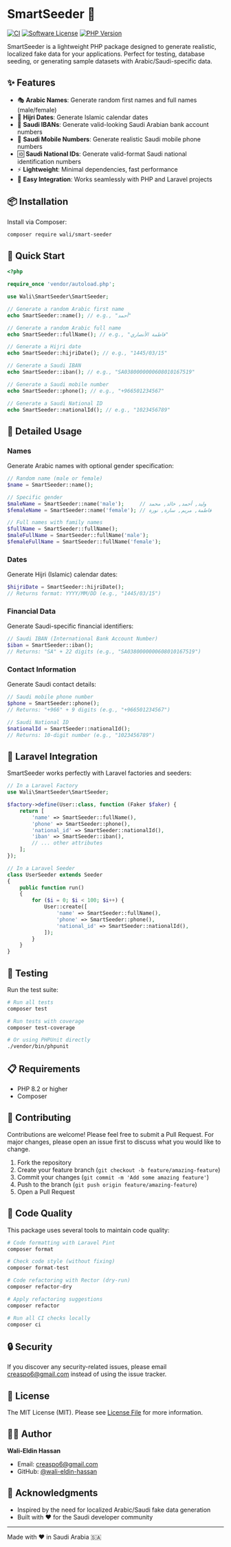 # SmartSeeder 🌱

[![CI](https://github.com/wali-eldin-hassan/smart-seeder/workflows/CI/badge.svg)](https://github.com/wali-eldin-hassan/smart-seeder/actions)
[![Software License](https://img.shields.io/badge/license-MIT-brightgreen.svg?style=flat-square)](LICENSE)
[![PHP Version](https://img.shields.io/badge/php-%5E8.2-blue.svg?style=flat-square)](https://php.net)

SmartSeeder is a lightweight PHP package designed to generate realistic, localized fake data for your applications. Perfect for testing, database seeding, or generating sample datasets with Arabic/Saudi-specific data.

## ✨ Features

- 🎭 **Arabic Names**: Generate random first names and full names (male/female)
- 📅 **Hijri Dates**: Generate Islamic calendar dates
- 🏦 **Saudi IBANs**: Generate valid-looking Saudi Arabian bank account numbers
- 📱 **Saudi Mobile Numbers**: Generate realistic Saudi mobile phone numbers
- 🆔 **Saudi National IDs**: Generate valid-format Saudi national identification numbers
- ⚡ **Lightweight**: Minimal dependencies, fast performance
- 🔧 **Easy Integration**: Works seamlessly with PHP and Laravel projects

## 📦 Installation

Install via Composer:

```bash
composer require wali/smart-seeder
```

## 🚀 Quick Start

```php
<?php

require_once 'vendor/autoload.php';

use Wali\SmartSeeder\SmartSeeder;

// Generate a random Arabic first name
echo SmartSeeder::name(); // e.g., "أحمد"

// Generate a random Arabic full name
echo SmartSeeder::fullName(); // e.g., "فاطمة الأنصاري"

// Generate a Hijri date
echo SmartSeeder::hijriDate(); // e.g., "1445/03/15"

// Generate a Saudi IBAN
echo SmartSeeder::iban(); // e.g., "SA0380000000608010167519"

// Generate a Saudi mobile number
echo SmartSeeder::phone(); // e.g., "+966501234567"

// Generate a Saudi National ID
echo SmartSeeder::nationalId(); // e.g., "1023456789"
```

## 📖 Detailed Usage

### Names

Generate Arabic names with optional gender specification:

```php
// Random name (male or female)
$name = SmartSeeder::name();

// Specific gender
$maleName = SmartSeeder::name('male');     // وليد, أحمد, خالد, محمد
$femaleName = SmartSeeder::name('female'); // فاطمة, مريم, سارة, نورة

// Full names with family names
$fullName = SmartSeeder::fullName();
$maleFullName = SmartSeeder::fullName('male');
$femaleFullName = SmartSeeder::fullName('female');
```

### Dates

Generate Hijri (Islamic) calendar dates:

```php
$hijriDate = SmartSeeder::hijriDate();
// Returns format: YYYY/MM/DD (e.g., "1445/03/15")
```

### Financial Data

Generate Saudi-specific financial identifiers:

```php
// Saudi IBAN (International Bank Account Number)
$iban = SmartSeeder::iban();
// Returns: "SA" + 22 digits (e.g., "SA0380000000608010167519")
```

### Contact Information

Generate Saudi contact details:

```php
// Saudi mobile phone number
$phone = SmartSeeder::phone();
// Returns: "+966" + 9 digits (e.g., "+966501234567")

// Saudi National ID
$nationalId = SmartSeeder::nationalId();
// Returns: 10-digit number (e.g., "1023456789")
```

## 🧪 Laravel Integration

SmartSeeder works perfectly with Laravel factories and seeders:

```php
// In a Laravel Factory
use Wali\SmartSeeder\SmartSeeder;

$factory->define(User::class, function (Faker $faker) {
    return [
        'name' => SmartSeeder::fullName(),
        'phone' => SmartSeeder::phone(),
        'national_id' => SmartSeeder::nationalId(),
        'iban' => SmartSeeder::iban(),
        // ... other attributes
    ];
});

// In a Laravel Seeder
class UserSeeder extends Seeder
{
    public function run()
    {
        for ($i = 0; $i < 100; $i++) {
            User::create([
                'name' => SmartSeeder::fullName(),
                'phone' => SmartSeeder::phone(),
                'national_id' => SmartSeeder::nationalId(),
            ]);
        }
    }
}
```

## 🧪 Testing

Run the test suite:

```bash
# Run all tests
composer test

# Run tests with coverage
composer test-coverage

# Or using PHPUnit directly
./vendor/bin/phpunit
```

## 📋 Requirements

- PHP 8.2 or higher
- Composer

## 🤝 Contributing

Contributions are welcome! Please feel free to submit a Pull Request. For major changes, please open an issue first to discuss what you would like to change.

1. Fork the repository
2. Create your feature branch (`git checkout -b feature/amazing-feature`)
3. Commit your changes (`git commit -m 'Add some amazing feature'`)
4. Push to the branch (`git push origin feature/amazing-feature`)
5. Open a Pull Request

## 📝 Code Quality

This package uses several tools to maintain code quality:

```bash
# Code formatting with Laravel Pint
composer format

# Check code style (without fixing)
composer format-test

# Code refactoring with Rector (dry-run)
composer refactor-dry

# Apply refactoring suggestions
composer refactor

# Run all CI checks locally
composer ci
```

## 🔒 Security

If you discover any security-related issues, please email [creaspo6@gmail.com](mailto:creaspo6@gmail.com) instead of using the issue tracker.

## 📄 License

The MIT License (MIT). Please see [License File](LICENSE) for more information.

## 👨‍💻 Author

**Wali-Eldin Hassan**
- Email: [creaspo6@gmail.com](mailto:creaspo6@gmail.com)
- GitHub: [@wali-eldin-hassan](https://github.com/wali-eldin-hassan)

## 🙏 Acknowledgments

- Inspired by the need for localized Arabic/Saudi fake data generation
- Built with ❤️ for the Saudi developer community

---

Made with ❤️ in Saudi Arabia 🇸🇦
